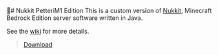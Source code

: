 # Nukkit PetteriM1 Edition
This is a custom version of [Nukkit](https://github.com/CloudburstMC/Nukkit), Minecraft Bedrock Edition server software written in Java.

See the [wiki](https://github.com/PetteriM1/NukkitPetteriM1Edition/wiki) for more details.

>[Download](https://github.com/PetteriM1/NukkitPetteriM1Edition/releases/latest)
